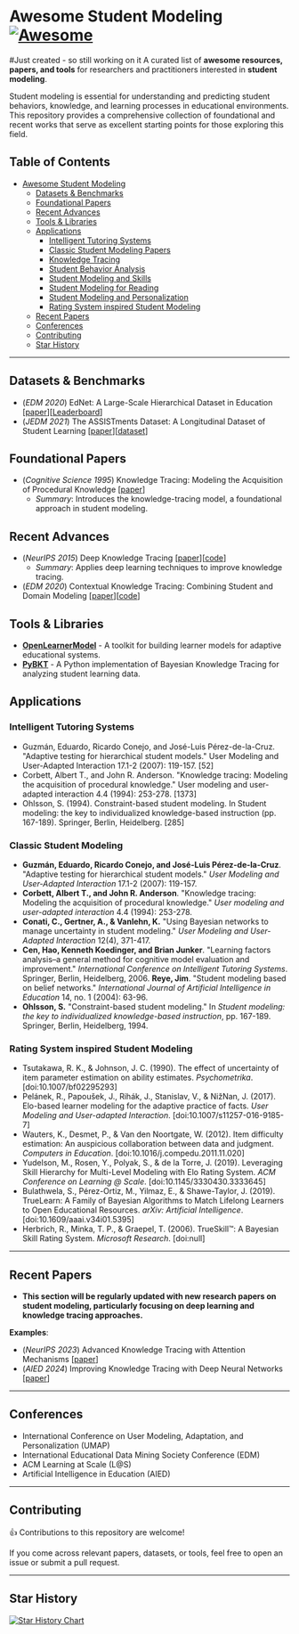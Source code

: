 
# Awesome Student Modeling [![Awesome](https://awesome.re/badge.svg)](https://awesome.re)

#Just created - so still working on it
A curated list of **awesome resources, papers, and tools** for researchers and practitioners interested in **student modeling**.

Student modeling is essential for understanding and predicting student behaviors, knowledge, and learning processes in educational environments. This repository provides a comprehensive collection of foundational and recent works that serve as excellent starting points for those exploring this field.

## Table of Contents

- [Awesome Student Modeling](#awesome-student-modeling)
  - [Datasets & Benchmarks](#datasets--benchmarks)
  - [Foundational Papers](#foundational-papers)
  - [Recent Advances](#recent-advances)
  - [Tools & Libraries](#tools--libraries)
  - [Applications](#applications)
    - [Intelligent Tutoring Systems](#intelligent-tutoring-systems)
    - [Classic Student Modeling Papers](#classic-student-modeling)
    - [Knowledge Tracing](#knowledge-tracing)
    - [Student Behavior Analysis](#student-behavior-analysis)
    - [Student Modeling and Skills](#student-modeling-and-skills)
    - [Student Modeling for Reading](#student-modeling-for-reading)
    - [Student Modeling and Personalization](#student-modeling-and-personalization)
    - [Rating System inspired Student Modeling](#rating-system-inspired-student-modeling)
  - [Recent Papers](#recent-papers)
  - [Conferences](#conferences)
  - [Contributing](#contributing)
  - [Star History](#star-history)

---

## Datasets & Benchmarks
- (*EDM 2020*) EdNet: A Large-Scale Hierarchical Dataset in Education [[paper](https://arxiv.org/abs/1912.03072)][[Leaderboard](http://ednet-leaderboard.s3-website-ap-northeast-1.amazonaws.com/)]
- (*JEDM 2021*) The ASSISTments Dataset: A Longitudinal Dataset of Student Learning [[paper](https://dl.acm.org/doi/pdf/10.1145/3375462.3375523)][[dataset](https://sites.google.com/site/assistmentsdata/)]

## Foundational Papers
- (*Cognitive Science 1995*) Knowledge Tracing: Modeling the Acquisition of Procedural Knowledge [[paper](https://link.springer.com/article/10.1007/BF01099821)]
  - *Summary*: Introduces the knowledge-tracing model, a foundational approach in student modeling.


## Recent Advances
- (*NeurIPS 2015*) Deep Knowledge Tracing [[paper](https://example.com)][[code](https://example.com)]
  - *Summary*: Applies deep learning techniques to improve knowledge tracing.
- (*EDM 2020*) Contextual Knowledge Tracing: Combining Student and Domain Modeling [[paper](https://example.com)][[code](https://example.com)]

## Tools & Libraries
- **[OpenLearnerModel](https://github.com/openlearnermodel)** - A toolkit for building learner models for adaptive educational systems.
- **[PyBKT](https://github.com/CAHLR/pyBKT)** - A Python implementation of Bayesian Knowledge Tracing for analyzing student learning data.

## Applications

### Intelligent Tutoring Systems
- Guzmán, Eduardo, Ricardo Conejo, and José-Luis Pérez-de-la-Cruz. "Adaptive testing for hierarchical student models." User Modeling and User-Adapted Interaction 17.1-2 (2007): 119-157. [52]
- Corbett, Albert T., and John R. Anderson. "Knowledge tracing: Modeling the acquisition of procedural knowledge." User modeling and user-adapted interaction 4.4 (1994): 253-278. [1373]
- Ohlsson, S. (1994). Constraint-based student modeling. In Student modeling: the key to individualized knowledge-based instruction (pp. 167-189). Springer, Berlin, Heidelberg. [285]

### Classic Student Modeling 
- **Guzmán, Eduardo, Ricardo Conejo, and José-Luis Pérez-de-la-Cruz**. "Adaptive testing for hierarchical student models." *User Modeling and User-Adapted Interaction* 17.1-2 (2007): 119-157. 
- **Corbett, Albert T., and John R. Anderson**. "Knowledge tracing: Modeling the acquisition of procedural knowledge." *User modeling and user-adapted interaction* 4.4 (1994): 253-278. 
- **Conati, C., Gertner, A., & Vanlehn, K.** "Using Bayesian networks to manage uncertainty in student modeling." *User Modeling and User-Adapted Interaction* 12(4), 371-417. 
- **Cen, Hao, Kenneth Koedinger, and Brian Junker**. "Learning factors analysis–a general method for cognitive model evaluation and improvement." *International Conference on Intelligent Tutoring Systems*. Springer, Berlin, Heidelberg, 2006.  **Reye, Jim**. "Student modeling based on belief networks." *International Journal of Artificial Intelligence in Education* 14, no. 1 (2004): 63-96. 
- **Ohlsson, S.** "Constraint-based student modeling." In *Student modeling: the key to individualized knowledge-based instruction*, pp. 167-189. Springer, Berlin, Heidelberg, 1994. 
  
### Rating System inspired Student Modeling
- Tsutakawa, R. K., & Johnson, J. C. (1990). The effect of uncertainty of item parameter estimation on ability estimates. *Psychometrika*. [doi:10.1007/bf02295293]
- Pelánek, R., Papoušek, J., Rihák, J., Stanislav, V., & NižNan, J. (2017). Elo-based learner modeling for the adaptive practice of facts. *User Modeling and User-adapted Interaction*. [doi:10.1007/s11257-016-9185-7]
- Wauters, K., Desmet, P., & Van den Noortgate, W. (2012). Item difficulty estimation: An auspicious collaboration between data and judgment. *Computers in Education*. [doi:10.1016/j.compedu.2011.11.020]
- Yudelson, M., Rosen, Y., Polyak, S., & de la Torre, J. (2019). Leveraging Skill Hierarchy for Multi-Level Modeling with Elo Rating System. *ACM Conference on Learning @ Scale*. [doi:10.1145/3330430.3333645]
- Bulathwela, S., Pérez-Ortiz, M., Yilmaz, E., & Shawe-Taylor, J. (2019). TrueLearn: A Family of Bayesian Algorithms to Match Lifelong Learners to Open Educational Resources. *arXiv: Artificial Intelligence*. [doi:10.1609/aaai.v34i01.5395]
- Herbrich, R., Minka, T. P., & Graepel, T. (2006). TrueSkill™: A Bayesian Skill Rating System. *Microsoft Research*. [doi:null]

---

## Recent Papers
- **This section will be regularly updated with new research papers on student modeling, particularly focusing on deep learning and knowledge tracing approaches.**

**Examples**:
- (*NeurIPS 2023*) Advanced Knowledge Tracing with Attention Mechanisms [[paper](https://example.com)]
- (*AIED 2024*) Improving Knowledge Tracing with Deep Neural Networks [[paper](https://example.com)]

---

## Conferences
- International Conference on User Modeling, Adaptation, and Personalization (UMAP)
- International Educational Data Mining Society Conference (EDM)
- ACM Learning at Scale (L@S)
- Artificial Intelligence in Education (AIED)

---

## Contributing
👍 Contributions to this repository are welcome!

If you come across relevant papers, datasets, or tools, feel free to open an issue or submit a pull request.

---

## Star History

[![Star History Chart](https://api.star-history.com/svg?repos=YourUsername/Awesome-Student-Modeling&type=Date)](https://star-history.com/#YourUsername/Awesome-Student-Modeling&Date)
